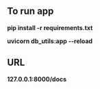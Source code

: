 ## To run app

**pip install -r requirements.txt**

**uvicorn db_utils:app --reload**

## URL
**127.0.0.1:8000/docs**

